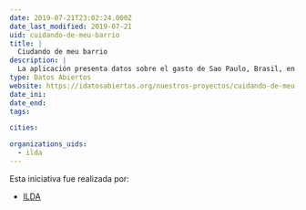 ```yaml
---
date: 2019-07-21T23:02:24.000Z
date_last_modified: 2019-07-21
uid: cuidando-de-meu-barrio
title: |
  Ciudando de meu barrio
description: |
  La aplicación presenta datos sobre el gasto de Sao Paulo, Brasil, en un mapa de la ciudad en tiempo real. Además, la plataforma está integrada con e-sic para enviar solicitudes de información pública. Tanto la solicitud como la respuesta se publican para que todos puedan consultar.
type: Datos Abiertos
website: https://idatosabiertos.org/nuestros-proyectos/cuidando-de-meu-barrio/
date_ini: 
date_end: 
tags:

cities: 

organizations_uids:
  - ilda
---
```


Esta iniciativa fue realizada por:

- [ILDA](/organizaciones/ilda)
